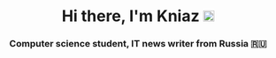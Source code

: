 <h1 align="center">Hi there, I'm <a target="_blank">Kniaz</a> 
<img src="https://github.com/blackcater/blackcater/raw/main/images/Hi.gif" height="20"/></h1>
<h3 align="center">Computer science student, IT news writer from Russia 🇷🇺</h3>